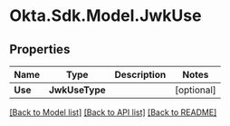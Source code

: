 # Okta.Sdk.Model.JwkUse
## Properties

Name | Type | Description | Notes
------------ | ------------- | ------------- | -------------
**Use** | **JwkUseType** |  | [optional] 

[[Back to Model list]](../README.md#documentation-for-models) [[Back to API list]](../README.md#documentation-for-api-endpoints) [[Back to README]](../README.md)

